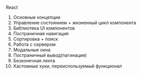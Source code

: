 React

1. Основные концепции
2. Управление состоянием + жизненный цикл компонента
3. Библиотека UI компонентов
4. Постраничная навигация
5. Сортировка + поиск
6. Работа с сервером
7. Модальные окна
8. Постраничный вывод(пагинация)
9. Безконечная лента
10. Кастомные хуки, переиспользуемый функционал

